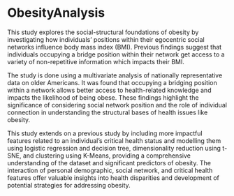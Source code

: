 # ObesityAnalysis

This study explores the social-structural foundations of obesity by investigating how individuals’ positions within their egocentric social networks influence body mass index (BMI). Previous findings suggest that individuals occupying a bridge position within their network get access to a variety of non-repetitive information which impacts their BMI.

The study is done using a multivariate analysis of nationally representative data on older Americans. It was found that occupying a bridging position within a network allows better access to health-related knowledge and impacts the likelihood of being obese. These findings highlight the significance of considering social network position and the role of individual connection in understanding the structural bases of health issues like obesity.

This study extends on a previous study by including more impactful features related to an individual’s critical health status and modelling them using logistic regression and decision tree, dimensionality reduction using t-SNE, and clustering using K-Means, providing a comprehensive understanding of the dataset and significant predictors of obesity. The interaction of personal demographic, social network, and critical health features offer valuable insights into health disparities and development of potential strategies for addressing obesity.

